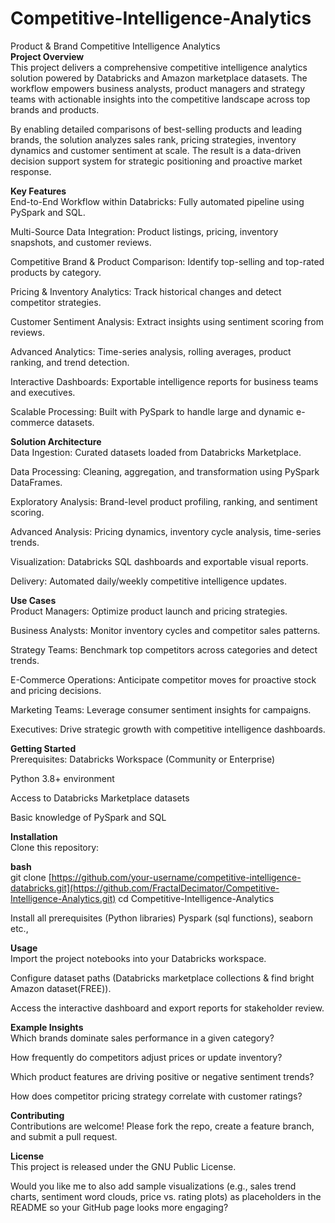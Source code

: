 # Competitive-Intelligence-Analytics
Product &amp; Brand Competitive Intelligence Analytics\
**Project Overview**\
This project delivers a comprehensive competitive intelligence analytics solution powered by Databricks and Amazon marketplace datasets. The workflow empowers business analysts, product managers and strategy teams with actionable insights into the competitive landscape across top brands and products.

By enabling detailed comparisons of best-selling products and leading brands, the solution analyzes sales rank, pricing strategies, inventory dynamics and customer sentiment at scale. The result is a data-driven decision support system for strategic positioning and proactive market response.

**Key Features**\
End-to-End Workflow within Databricks: Fully automated pipeline using PySpark and SQL.

Multi-Source Data Integration: Product listings, pricing, inventory snapshots, and customer reviews.

Competitive Brand & Product Comparison: Identify top-selling and top-rated products by category.

Pricing & Inventory Analytics: Track historical changes and detect competitor strategies.

Customer Sentiment Analysis: Extract insights using sentiment scoring from reviews.

Advanced Analytics: Time-series analysis, rolling averages, product ranking, and trend detection.

Interactive Dashboards: Exportable intelligence reports for business teams and executives.

Scalable Processing: Built with PySpark to handle large and dynamic e-commerce datasets.

**Solution Architecture**\
Data Ingestion: Curated datasets loaded from Databricks Marketplace.

Data Processing: Cleaning, aggregation, and transformation using PySpark DataFrames.

Exploratory Analysis: Brand-level product profiling, ranking, and sentiment scoring.

Advanced Analysis: Pricing dynamics, inventory cycle analysis, time-series trends.

Visualization: Databricks SQL dashboards and exportable visual reports.

Delivery: Automated daily/weekly competitive intelligence updates.

**Use Cases**\
Product Managers: Optimize product launch and pricing strategies.

Business Analysts: Monitor inventory cycles and competitor sales patterns.

Strategy Teams: Benchmark top competitors across categories and detect trends.

E-Commerce Operations: Anticipate competitor moves for proactive stock and pricing decisions.

Marketing Teams: Leverage consumer sentiment insights for campaigns.

Executives: Drive strategic growth with competitive intelligence dashboards.

**Getting Started**\
Prerequisites:
Databricks Workspace (Community or Enterprise)

Python 3.8+ environment

Access to Databricks Marketplace datasets

Basic knowledge of PySpark and SQL

**Installation**\
Clone this repository:

**bash**\
git clone [https://github.com/your-username/competitive-intelligence-databricks.git](https://github.com/FractalDecimator/Competitive-Intelligence-Analytics.git)
cd Competitive-Intelligence-Analytics

Install all prerequisites (Python libraries)
Pyspark (sql functions), seaborn etc.,

**Usage**\
Import the project notebooks into your Databricks workspace.

Configure dataset paths (Databricks marketplace collections & find bright Amazon dataset(FREE)).

Access the interactive dashboard and export reports for stakeholder review.

**Example Insights**\
Which brands dominate sales performance in a given category?

How frequently do competitors adjust prices or update inventory?

Which product features are driving positive or negative sentiment trends?

How does competitor pricing strategy correlate with customer ratings?

**Contributing**\
Contributions are welcome! Please fork the repo, create a feature branch, and submit a pull request.

**License**\
This project is released under the GNU Public License.

Would you like me to also add sample visualizations (e.g., sales trend charts, sentiment word clouds, price vs. rating plots) as placeholders in the README so your GitHub page looks more engaging?
